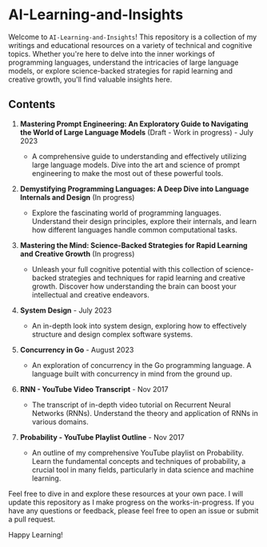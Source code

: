 # AI-Learning-and-Insights

Welcome to `AI-Learning-and-Insights`! This repository is a collection of my writings and educational resources on a variety of technical and cognitive topics. Whether you're here to delve into the inner workings of programming languages, understand the intricacies of large language models, or explore science-backed strategies for rapid learning and creative growth, you'll find valuable insights here.

## Contents

1. **Mastering Prompt Engineering: An Exploratory Guide to Navigating the World of Large Language Models** (Draft - Work in progress) - July 2023
   - A comprehensive guide to understanding and effectively utilizing large language models. Dive into the art and science of prompt engineering to make the most out of these powerful tools.

2. **Demystifying Programming Languages: A Deep Dive into Language Internals and Design** (In progress)
   - Explore the fascinating world of programming languages. Understand their design principles, explore their internals, and learn how different languages handle common computational tasks.

3. **Mastering the Mind: Science-Backed Strategies for Rapid Learning and Creative Growth** (In progress)
   - Unleash your full cognitive potential with this collection of science-backed strategies and techniques for rapid learning and creative growth. Discover how understanding the brain can boost your intellectual and creative endeavors.

4. **System Design** - July 2023
   - An in-depth look into system design, exploring how to effectively structure and design complex software systems. 

5. **Concurrency in Go** - August 2023
   - An exploration of concurrency in the Go programming language. A language built with concurrency in mind from the ground up.

6. **RNN - YouTube Video Transcript** - Nov 2017
   - The transcript of in-depth video tutorial on Recurrent Neural Networks (RNNs). Understand the theory and application of RNNs in various domains.

7. **Probability - YouTube Playlist Outline** - Nov 2017
   - An outline of my comprehensive YouTube playlist on Probability. Learn the fundamental concepts and techniques of probability, a crucial tool in many fields, particularly in data science and machine learning.

Feel free to dive in and explore these resources at your own pace. I will update this repository as I make progress on the works-in-progress. If you have any questions or feedback, please feel free to open an issue or submit a pull request.

Happy Learning!
